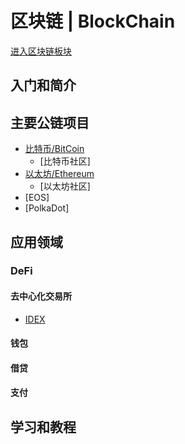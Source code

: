 # 区块链 | BlockChain

[进入区块链板块](BlockChain.md)

## 入门和简介


## 主要公链项目

- [比特币/BitCoin](http://bitcoin.org)
  - [比特币社区]
- [以太坊/Ethereum](http://www.ethereum.org)
  - [以太坊社区]
- [EOS]
- [PolkaDot]

## 应用领域

### DeFi

#### 去中心化交易所
- [IDEX](https://idex.market)

#### 钱包


#### 借贷


#### 支付


## 学习和教程